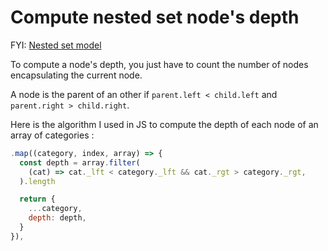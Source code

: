# Compute nested set node's depth
FYI: [Nested set model](https://en.wikipedia.org/wiki/Nested_set_model)

To compute a node's depth, you just have to count the number of nodes encapsulating the current node.

A node is the parent of an other if `parent.left < child.left` and `parent.right > child.right`.

Here is the algorithm I used in JS to compute the depth of each node of an array of categories :
```js
.map((category, index, array) => {
  const depth = array.filter(
    (cat) => cat._lft < category._lft && cat._rgt > category._rgt,
  ).length

  return {
    ...category,
    depth: depth,
  }
}),
```